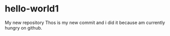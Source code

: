 # hello-world1
My new repository
Thos is my new commit and i did it because am currently hungry on github.
